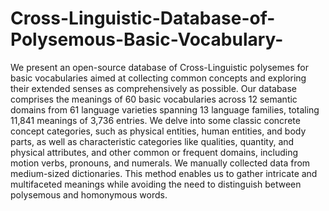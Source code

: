 # Cross-Linguistic-Database-of-Polysemous-Basic-Vocabulary-
We present an open-source database of Cross-Linguistic polysemes for basic vocabularies aimed at collecting common concepts and exploring their extended senses as comprehensively as possible. Our database comprises the meanings of 60 basic vocabularies across 12 semantic domains from 61 language varieties spanning 13 language families, totaling 11,841 meanings of 3,736 entries. We delve into some classic concrete concept categories, such as physical entities, human entities, and body parts, as well as characteristic categories like qualities, quantity, and physical attributes, and other common or frequent domains, including motion verbs, pronouns, and numerals. We manually collected data from medium-sized dictionaries. This method enables us to gather intricate and multifaceted meanings while avoiding the need to distinguish between polysemous and homonymous words.
